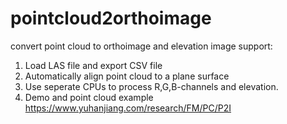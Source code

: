 # pointcloud2orthoimage
convert point cloud to orthoimage and elevation image
support: 
1. Load LAS file and export CSV file
2. Automatically align point cloud to a plane surface
3. Use seperate CPUs to process R,G,B-channels and elevation.
4. Demo and point cloud example https://www.yuhanjiang.com/research/FM/PC/P2I

